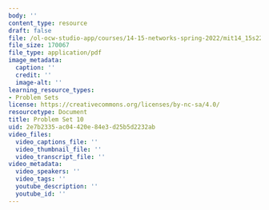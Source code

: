```yaml
---
body: ''
content_type: resource
draft: false
file: /ol-ocw-studio-app/courses/14-15-networks-spring-2022/mit14_15s22_pset10.pdf
file_size: 170067
file_type: application/pdf
image_metadata:
  caption: ''
  credit: ''
  image-alt: ''
learning_resource_types:
- Problem Sets
license: https://creativecommons.org/licenses/by-nc-sa/4.0/
resourcetype: Document
title: Problem Set 10
uid: 2e7b2335-ac04-420e-84e3-d25b5d2232ab
video_files:
  video_captions_file: ''
  video_thumbnail_file: ''
  video_transcript_file: ''
video_metadata:
  video_speakers: ''
  video_tags: ''
  youtube_description: ''
  youtube_id: ''
---
```

